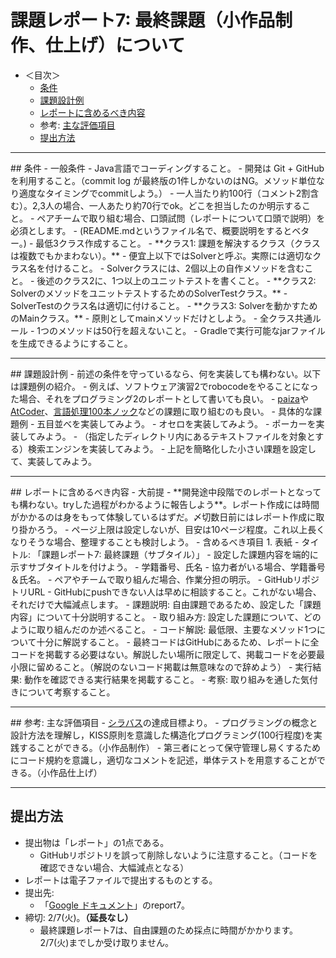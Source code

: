# 課題レポート7: 最終課題（小作品制作、仕上げ）について

- ＜目次＞
  - <a href="#conditions">条件</a>
  - <a href="#example">課題設計例</a>
  - <a href="#report">レポートに含めるべき内容</a>
  - 参考: <a href="#eval">主な評価項目</a>
  - <a href="#submit">提出方法</a>

<hr>
## <a name="conditions">条件</a>
- 一般条件
  - Java言語でコーディングすること。
  - 開発は Git + GitHub を利用すること。（commit log が最終版の1件しかないのはNG。メソッド単位なり適度なタイミングでcommitしよう。）
  - 一人当たり約100行（コメント2割含む）。2,3人の場合、一人あたり約70行でok。どこを担当したのか明示すること。
    - ペアチームで取り組む場合、口頭試問（レポートについて口頭で説明）を必須とします。
  - (README.mdというファイル名で、概要説明をするとベター。)
- 最低3クラス作成すること。
  - **クラス1: 課題を解決するクラス（クラスは複数でもかまわない）。**
    - 便宜上以下ではSolverと呼ぶ。実際には適切なクラス名を付けること。
    - Solverクラスには、2個以上の自作メソッドを含むこと。
    - 後述のクラス2に、1つ以上のユニットテストを書くこと。
  - **クラス2: SolverのメソッドをユニットテストするためのSolverTestクラス。**
    - SolverTestのクラス名は適切に付けること。
  - **クラス3: Solverを動かすためのMainクラス。**
    - 原則としてmainメソッドだけとしよう。
  - 全クラス共通ルール
    - 1つのメソッドは50行を超えないこと。
    - Gradleで実行可能なjarファイルを生成できるようにすること。

<hr>
## <a name="example">課題設計例</a>
- 前述の条件を守っているなら、何を実装しても構わない。以下は課題例の紹介。
  - 例えば、ソフトウェア演習2でrobocodeをやることになった場合、それをプログラミング2のレポートとして書いても良い。
  - <a href="https://paiza.jp">paiza</a>や<a href="https://atcoder.jp">AtCoder</a>、<a href="http://www.cl.ecei.tohoku.ac.jp/nlp100/">言語処理100本ノック</a>などの課題に取り組むのも良い。
- 具体的な課題例
  - 五目並べを実装してみよう。
  - オセロを実装してみよう。
  - ポーカーを実装してみよう。
  - （指定したディレクトリ内にあるテキストファイルを対象とする）検索エンジンを実装してみよう。
  - 上記を簡略化した小さい課題を設定して、実装してみよう。

<hr>
## <a name="report">レポートに含めるべき内容</a>
- 大前提
  - **開発途中段階でのレポートとなっても構わない。tryした過程がわかるように報告しよう**。レポート作成には時間がかかるのは身をもって体験しているはずだ。〆切数日前にはレポート作成に取り掛かろう。
  - ページ上限は設定しないが、目安は10ページ程度。これ以上長くなりそうな場合、整理することも検討しよう。
- 含めるべき項目
  1. 表紙
    - タイトル: 「課題レポート7: 最終課題（サブタイル）」
      - 設定した課題内容を端的に示すサブタイトルを付けよう。
    - 学籍番号、氏名
    - 協力者がいる場合、学籍番号＆氏名。
    - ペアやチームで取り組んだ場合、作業分担の明示。
  - GitHubリポジトリURL
    - GitHubにpushできない人は早めに相談すること。これがない場合、それだけで大幅減点します。
  - 課題説明: 自由課題であるため、設定した「課題内容」について十分説明すること。
  - 取り組み方: 設定した課題について、どのように取り組んだのか述べること。
  - コード解説: 最低限、主要なメソッド1つについて十分に解説すること。
    - 最終コードはGitHubにあるため、レポートに全コードを掲載する必要はない。解説したい場所に限定して、掲載コードを必要最小限に留めること。（解説のないコード掲載は無意味なので辞めよう）
  - 実行結果: 動作を確認できる実行結果を掲載すること。
  - 考察: 取り組みを通した気付きについて考察すること。

<hr>
## <a name="eval">参考: 主な評価項目</a>
- <a href="https://ie.u-ryukyu.ac.jp/~tnal/2016/prog2/syllabus.html">シラバス</a>の達成目標より。
  - プログラミングの概念と設計方法を理解し，KISS原則を意識した構造化プログラミング(100行程度)を実践することができる。（小作品制作）
  - 第三者にとって保守管理し易くするためにコード規約を意識し，適切なコメントを記述，単体テストを用意することができる。（小作品仕上げ）

<hr>

## <a name="submit">提出方法</a>
- 提出物は「レポート」の1点である。
  - GitHubリポジトリを誤って削除しないように注意すること。（コードを確認できない場合、大幅減点となる）
- レポートは電子ファイルで提出するものとする。
- 提出先:
  - 「<a href="https://drive.google.com/a/ie.u-ryukyu.ac.jp/folderview?id=0B8oAeomiuJo-OFUxYjNyT083OGM&usp=sharing">Google ドキュメント</a>」のreport7。
- 締切: 2/7(火)。**（延長なし）**
  - 最終課題レポート7は、自由課題のため採点に時間がかかります。2/7(火)までしか受け取りません。
